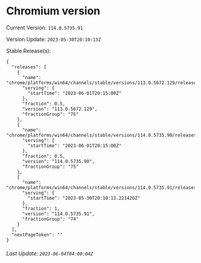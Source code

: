 # Chromium version

Current Version: `114.0.5735.91`

Version Update: `2023-05-30T20:10:13Z`

Stable Release(s):
```
{
  "releases": [
    {
      "name": "chrome/platforms/win64/channels/stable/versions/113.0.5672.129/releases/1685650500",
      "serving": {
        "startTime": "2023-06-01T20:15:00Z"
      },
      "fraction": 0.5,
      "version": "113.0.5672.129",
      "fractionGroup": "75"
    },
    {
      "name": "chrome/platforms/win64/channels/stable/versions/114.0.5735.90/releases/1685650500",
      "serving": {
        "startTime": "2023-06-01T20:15:00Z"
      },
      "fraction": 0.5,
      "version": "114.0.5735.90",
      "fractionGroup": "75"
    },
    {
      "name": "chrome/platforms/win64/channels/stable/versions/114.0.5735.91/releases/1685477413",
      "serving": {
        "startTime": "2023-05-30T20:10:13.221420Z"
      },
      "fraction": 1,
      "version": "114.0.5735.91",
      "fractionGroup": "74"
    }
  ],
  "nextPageToken": ""
}
```

###### Last Update: `2023-06-04T04:00:04Z`
        